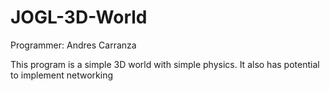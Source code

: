 # JOGL-3D-World
Programmer: Andres Carranza

This program is a simple 3D world with simple physics. It also has potential to implement networking
